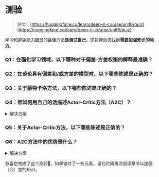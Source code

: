 # 测验

> 原文：[https://huggingface.co/learn/deep-rl-course/unit6/quiz](https://huggingface.co/learn/deep-rl-course/unit6/quiz)

学习和[避免能力错觉](https://www.coursera.org/lecture/learning-how-to-learn/illusions-of-competence-BuFzf)的最佳方法**是测试自己**。这将帮助您找到**需要加强知识的地方**。

### Q1：在强化学习领域，以下哪种对于偏差-方差权衡的解释最准确？

### Q2：在谈论具有偏差和/或方差的模型时，以下哪些陈述是正确的？

### Q3：关于蒙特卡洛方法，以下哪些陈述是正确的？

### Q4：您如何用自己的话描述Actor-Critic方法（A2C）？

<details data-svelte-h="svelte-6f49t"><summary>解决方案</summary>

Actor-Critic的想法是我们学习两个函数近似：

1.  一个控制我们代理如何行动的`策略`（π）

1.  通过测量采取的行动有多好（q）来辅助策略更新的`值`函数

![Actor-Critic，第2步](../Images/2240186d96dc80dba4057389b4c239ab.png)</details>

### Q5：关于Actor-Critic方法，以下哪些陈述是正确的？

### Q6：A2C方法中的优势是什么？

<details data-svelte-h="svelte-1hlgons"><summary>解决方案</summary>

我们可以使用一个`优势`函数，而不是直接使用评论家的动作值函数。`优势`函数背后的想法是，我们计算一个动作相对于其他可能动作的优势，然后对它们进行平均。

换句话说：在某个状态下采取行动如何比该状态的平均值更好

![A2C中的优势](../Images/d178c6579c3c840bd90abfd5839b83af.png)</details>

恭喜您完成了这个测验🥳，如果错过了一些元素，请花时间再次阅读章节以加强（😏）您的知识。
